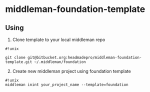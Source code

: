 # middleman-foundation-template #

## Using ##


1. Clone template to your local middleman repo
```
#!unix

git clone git@bitbucket.org:headmadepro/middleman-foundation-template.git ~/.middleman/foundation

```

2. Create new middleman project using foundation template

```
#!unix
middleman inint your_project_name --template=foundation
```